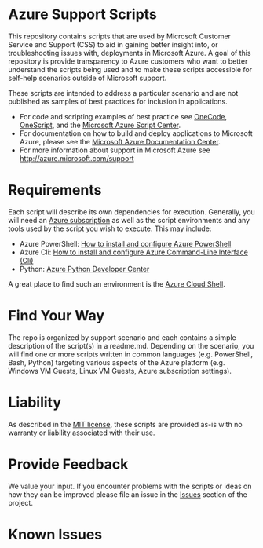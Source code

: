 # Azure Support Scripts
This repository contains scripts that are used by Microsoft Customer Service and Support (CSS) to aid in gaining better insight into, or troubleshooting issues with, deployments in Microsoft Azure.  A goal of this repository is provide transparency to Azure customers who want to better understand the scripts being used and to make these scripts accessible for self-help scenarios outside of Microsoft support.

These scripts are intended to address a particular scenario and are not published as samples of best practices for inclusion in applications.  

- For code and scripting examples of best practice see [OneCode](http://aka.ms/onecodesamples), [OneScript](http://aka.ms/onescriptsamples), and the [Microsoft Azure Script Center](https://azure.microsoft.com/en-us/documentation/scripts/).  
- For documentation on how to build and deploy applications to Microsoft Azure, please see the [Microsoft Azure Documentation Center](https://azure.microsoft.com/en-us/documentation/).
-	For more information about support in Microsoft Azure see http://azure.microsoft.com/support 

# Requirements
Each script will describe its own dependencies for execution.  Generally, you will need an [Azure subscription](https://azure.microsoft.com/en-us/pricing/) as well as the script environments and any tools used by the script you wish to execute.  This may include:

- Azure PowerShell: 	[How to install and configure Azure PowerShell](https://azure.microsoft.com/en-us/documentation/articles/powershell-install-configure/)
- Azure Cli:	[How to install and configure Azure Command-Line Interface (Cli)](https://azure.microsoft.com/en-us/documentation/articles/xplat-cli-install/)
- Python:	[Azure Python Developer Center](https://azure.microsoft.com/en-us/develop/python/)

A great place to find such an environment is the [Azure Cloud Shell](https://azure.microsoft.com/en-us/features/cloud-shell/).

# Find Your Way
The repo is organized by support scenario and each contains a simple description of the script(s) in a readme.md.  Depending on the scenario, you will find one or more scripts written in common languages (e.g. PowerShell, Bash, Python) targeting various aspects of the Azure platform (e.g. Windows VM Guests, Linux VM Guests, Azure subscription settings).

# Liability
As described in the [MIT license](LICENSE.txt), these scripts are provided as-is with no warranty or liability associated with their use.

# Provide Feedback
We value your input.  If you encounter problems with the scripts or ideas on how they can be improved please file an issue in the [Issues](https://github.com/Azure/azure-support-scripts/issues) section of the project.

# Known Issues
